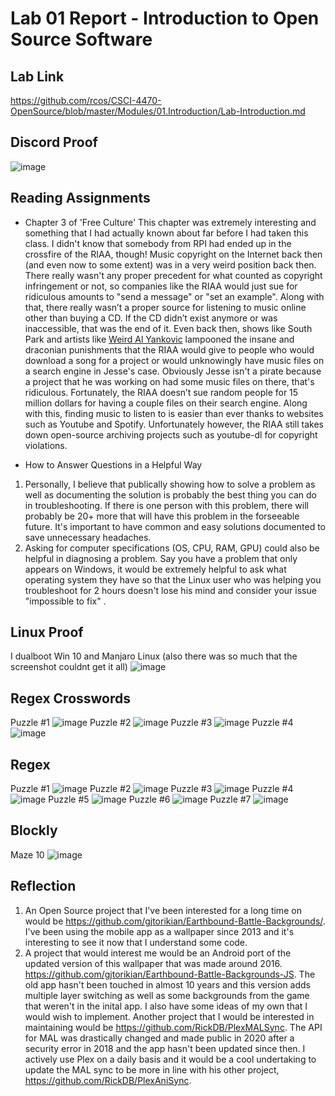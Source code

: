 # Lab 01 Report - Introduction to Open Source Software
## Lab Link
https://github.com/rcos/CSCI-4470-OpenSource/blob/master/Modules/01.Introduction/Lab-Introduction.md

## Discord Proof
![image](https://user-images.githubusercontent.com/97559953/170726616-74175f21-1b95-4d85-aa29-ad0f2ca99fd6.png)

## Reading Assignments

- Chapter 3 of 'Free Culture'
This chapter was extremely interesting and something that I had actually known about far before I had taken this class. I didn't know that somebody from RPI had ended up in the crossfire of the RIAA, though! Music copyright on the Internet back then (and even now to some extent) was in a very weird position back then. There really wasn't any proper precedent for what counted as copyright infringement or not, so companies like the RIAA would just sue for ridiculous amounts to "send a message" or "set an example". Along with that, there really wasn’t a proper source for listening to music online other than buying a CD. If the CD didn’t exist anymore or was inaccessible, that was the end of it. Even back then, shows like South Park and artists like [Weird Al Yankovic](https://www.youtube.com/watch?v=zGM8PT1eAvY) lampooned the insane and draconian punishments that the RIAA would give to people who would download a song for a project or would unknowingly have music files on a search engine in Jesse's case. Obviously Jesse isn't a pirate because a project that he was working on had some music files on there, that's ridiculous. Fortunately, the RIAA doesn’t sue random people for 15 million dollars for having a couple files on their search engine. Along with this, finding music to listen to is easier than ever thanks to websites such as Youtube and Spotify. Unfortunately however, the RIAA still takes down open-source archiving projects such as youtube-dl for copyright violations.

- How to Answer Questions in a Helpful Way
1) Personally, I believe that publically showing how to solve a problem as well as documenting the solution is probably the best thing you can do in troubleshooting. If there is one person with this problem, there will probably be 20+ more that will have this problem in the forseeable future. It's important to have common and easy solutions documented to save unnecessary headaches.
2) Asking for computer specifications (OS, CPU, RAM, GPU) could also be helpful in diagnosing a problem. Say you have a problem that only appears on Windows, it would be extremely helpful to ask what operating system they have so that the Linux user who was helping you troubleshoot for 2 hours doesn't lose his mind and consider your issue "impossible to fix" .

## Linux Proof
I dualboot Win 10 and Manjaro Linux (also there was so much that the screenshot couldnt get it all)
![image](https://user-images.githubusercontent.com/97559953/171055002-973f2df5-9a60-460e-9a8d-692b30bfb49e.png)

## Regex Crosswords
Puzzle #1
![image](https://user-images.githubusercontent.com/97559953/171054139-000be4cb-d735-47b9-8f3a-a9130045933e.png)
Puzzle #2
![image](https://user-images.githubusercontent.com/97559953/171054176-435ba318-3e19-4478-a9d4-d53ff5dbd877.png)
Puzzle #3
![image](https://user-images.githubusercontent.com/97559953/171054217-00e27a37-97e2-48d8-86d3-8b9fcada884f.png)
Puzzle #4
![image](https://user-images.githubusercontent.com/97559953/171054255-9b3843ec-6767-4c0c-aac2-446d0d4c14cb.png)


## Regex
Puzzle #1
![image](https://user-images.githubusercontent.com/97559953/170738577-0d054f41-5293-4829-80ac-705529584b44.png)
Puzzle #2
![image](https://user-images.githubusercontent.com/97559953/170739475-d181bc16-946c-4aca-a829-4844d630cc31.png)
Puzzle #3
![image](https://user-images.githubusercontent.com/97559953/170740170-9c8dc41c-cdac-45ba-9c4a-64c81a6cce08.png)
Puzzle #4
![image](https://user-images.githubusercontent.com/97559953/170740235-18ff94c9-22b9-42f3-910b-630b9196b42a.png)
Puzzle #5
![image](https://user-images.githubusercontent.com/97559953/170740353-a5847f31-3123-41cc-81ed-0bc6644c602c.png)
Puzzle #6
![image](https://user-images.githubusercontent.com/97559953/170741512-53b6d3ac-ad0b-4408-937d-f55802a8d4e1.png)
Puzzle #7
![image](https://user-images.githubusercontent.com/97559953/170741577-94ca4c35-cbdf-4dba-9da3-0d34cfe056dd.png)


## Blockly
Maze 10
![image](https://user-images.githubusercontent.com/97559953/170731306-0d6da900-0a4b-49b8-ae21-4b4e685a56d9.png)


## Reflection
1. An Open Source project that I've been interested for a long time on would be https://github.com/gjtorikian/Earthbound-Battle-Backgrounds/. I've been using the mobile app as a wallpaper since 2013 and it's interesting to see it now that I understand some code.
2. A project that would interest me would be an Android port of the updated version of this wallpaper that was made around 2016. https://github.com/gjtorikian/Earthbound-Battle-Backgrounds-JS. The old app hasn't been touched in almost 10 years and this version adds multiple layer switching as well as some backgrounds from the game that weren't in the inital app. I also have some ideas of my own that I would wish to implement. Another project that I would be interested in maintaining would be https://github.com/RickDB/PlexMALSync. The API for MAL was drastically changed and made public in 2020 after a security error in 2018 and the app hasn't been updated since then. I actively use Plex on a daily basis and it would be a cool undertaking to update the MAL sync to be more in line with his other project, https://github.com/RickDB/PlexAniSync.
